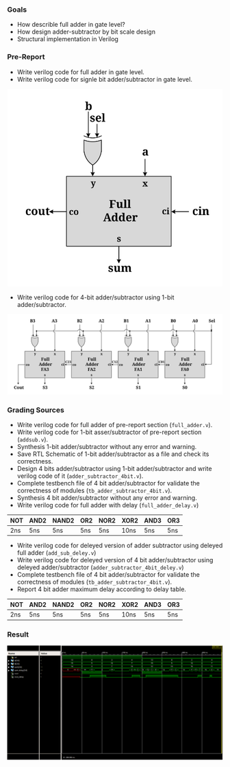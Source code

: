 ### Goals

- How describle full adder in gate level?
- How design adder-subtractor by bit scale design
- Structural implementation in Verilog

### Pre-Report
* Write verilog code for full adder in gate level.
* Write verilog code for signle bit adder/subtractor in gate level.

![ADDSUB](./Result/addsub.svg)

* Write verilog code for 4-bit adder/subtractor using 1-bit adder/subtractor.

![ADDSUB](./Result/addersubtractor.svg)


### Grading Sources

* Write verilog code for full adder of pre-report section (`full_adder.v`).
* Write verilog code for 1-bit asser/subtractor of pre-report section (`addsub.v`).
* Synthesis 1-bit adder/subtractor without any error and warning.
* Save RTL Schematic of 1-bit adder/subtractor as a file and check its correctness.
* Design 4 bits adder/subtractor using 1-bit adder/subtractor and write verilog code of it (`adder_subtractor_4bit.v`).
* Complete testbench file of 4 bit adder/subtractor for validate the correctness of modules (`tb_adder_subtractor_4bit.v`).
* Synthesis 4 bit adder/subtractor without any error and warning.
* Write verilog code for full adder with delay (`full_adder_delay.v`)

| NOT | AND2 | NAND2 | OR2 | NOR2 | XOR2 | AND3 | OR3 |
|-----|------|-------|-----|------|------|------|-----| 
| 2ns | 5ns  |  5ns  | 5ns |  5ns | 10ns | 5ns  | 5ns |
 
* Write verilog code for deleyed version of adder subtractor  using deleyed full adder (`add_sub_deley.v`)
* Write verilog code for deleyed version of 4 bit adder/subtractor  using deleyed adder/subtractor (`adder_subtractor_4bit_deley.v`)
* Complete testbench file of 4 bit adder/subtractor for validate the correctness of modules (`tb_adder_subtractor_4bit.v`).
* Report 4 bit adder maximum delay according to delay table.

| NOT | AND2 | NAND2 | OR2 | NOR2 | XOR2 | AND3 | OR3 |
|-----|------|-------|-----|------|------|------|-----| 
| 2ns | 5ns  |  5ns  | 5ns |  5ns | 10ns | 5ns  | 5ns |

### Result
![Result](./Result/Result.png)


